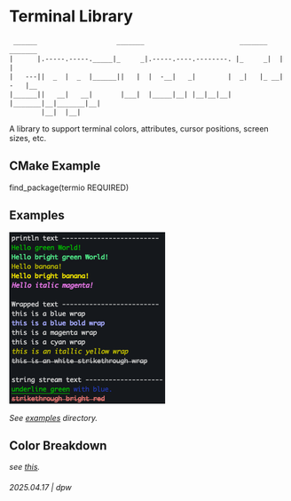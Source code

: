 # Terminal Library

```
 ______                    _______                        _______    _______    
|      |.-----.-----._____|_     _|.-----.----.--------. |_     _|  |       |   
|   ---||  _  |  _  |______||   |  |  -__|   _|        |  _|   |_ __|   -   |__ 
|______||   __|   __|       |___|  |_____|__| |__|__|__| |_______|__|_______|__|
        |__|  |__|                                                              
```

A library to support terminal colors, attributes, cursor positions, screen sizes, etc.


## CMake Example

find_package(termio REQUIRED)

## Examples

![](images/screenshot.png)

_See [examples](examples) directory._

## Color Breakdown

_see [this](https://gemini.google.com/share/6b4aa67b2cb4)._

###### 2025.04.17 | dpw

